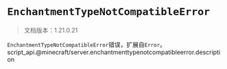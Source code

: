 # `EnchantmentTypeNotCompatibleError`

> 文档版本：1.21.0.21

`EnchantmentTypeNotCompatibleError`错误，扩展自`Error`。script_api.@minecraft/server.enchantmenttypenotcompatibleerror.description
